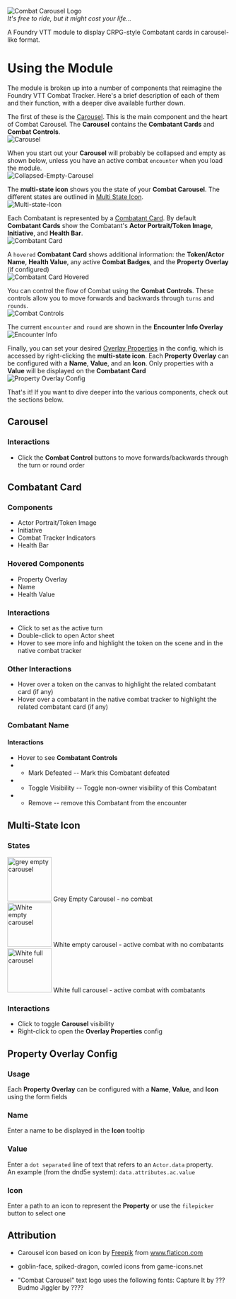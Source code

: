 ![Combat Carousel Logo](img/combat-carousel-fulllogo.png)    
*It's free to ride, but it might cost your life...*

A Foundry VTT module to display CRPG-style Combatant cards in carousel-like format.

# Using the Module
The module is broken up into a number of components that reimagine the Foundry VTT Combat Tracker. Here's a brief description of each of them and their function, with a deeper dive available further down.

The first of these is the [Carousel](#Carousel). This is the main component and the heart of Combat Carousel. The **Carousel** contains the **Combatant Cards** and **Combat Controls**.    
![Carousel](img/readme/carousel.png)    

When you start out your **Carousel** will probably be collapsed and empty as shown below, unless you have an active combat `encounter` when you load the module.    
![Collapsed-Empty-Carousel](img/readme/collapsed-empty-carousel.png)

The **multi-state icon** shows you the state of your **Combat Carousel**. The different states are outlined in [Multi State Icon](#Multi-State-Icon).    
![Multi-state-Icon](img/readme/multi-state-icon.png)

Each Combatant is represented by a [Combatant Card](#Combatant-Card). By default **Combatant Cards** show the Combatant's **Actor Portrait/Token Image**, **Initiative**, and **Health Bar**.    
![Combatant Card](img/readme/combatant-card.png)    

A `hovered` **Combatant Card** shows additional information: the **Token/Actor Name**, **Health Value**, any active **Combat Badges**, and the **Property Overlay** (if configured)    
![Combatant Card Hovered](img/readme/combatant-card-hovered.png)    

You can control the flow of Combat using the **Combat Controls**. These controls allow you to move forwards and backwards through `turns` and `rounds`.    
![Combat Controls](img/readme/combat-controls.png)    

The current `encounter` and `round` are shown in the **Encounter Info Overlay**    
![Encounter Info](img/readme/encounter-info.png)    

Finally, you can set your desired [Overlay Properties](#Overlay-Properties) in the config, which is accessed by right-clicking the **multi-state icon**. Each **Property Overlay** can be configured with a **Name**, **Value**, and an **Icon**. Only properties with a **Value** will be displayed on the **Combatant Card**    
![Property Overlay Config](img/readme/property-overlay-config.png)    

That's it! If you want to dive deeper into the various components, check out the sections below.

## Carousel
### Interactions
- Click the **Combat Control** buttons to move forwards/backwards through the turn or round order

## Combatant Card
### Components
- Actor Portrait/Token Image
- Initiative
- Combat Tracker Indicators
- Health Bar

### Hovered Components
- Property Overlay
- Name
- Health Value

### Interactions
- Click to set as the active turn
- Double-click to open Actor sheet
- Hover to see more info and highlight the token on the scene and in the native combat tracker

### Other Interactions
- Hover over a token on the canvas to highlight the related combatant card (if any)
- Hover over a combatant in the native combat tracker to highlight the related combatant card (if any)

### Combatant Name
#### Interactions
- Hover to see **Combatant Controls**
- - Mark Defeated -- Mark this Combatant defeated
- - Toggle Visibility -- Toggle non-owner visibility of this Combatant
- - Remove -- remove this Combatant from the encounter

## Multi-State Icon
### States
<img src="icons/empty-carousel-solid.svg" width="100px" title="grey empty carousel"> Grey Empty Carousel - no combat    
<img src="icons/empty-carousel-solid2.svg" width="100px" title="White empty carousel"> White empty carousel - active combat with no combatants    
<img src="icons/combat-carousel-solid2.svg" width="100px" title="White full carousel"> White full carousel - active combat with combatants    

### Interactions
- Click to toggle **Carousel** visibility
- Right-click to open the **Overlay Properties** config

## Property Overlay Config
### Usage
Each **Property Overlay** can be configured with a **Name**, **Value**, and **Icon** using the form fields

### Name
Enter a name to be displayed in the **Icon** tooltip

### Value
Enter a `dot separated` line of text that refers to an `Actor.data` property.    
An example (from the dnd5e system): `data.attributes.ac.value`

### Icon
Enter a path to an icon to represent the **Property** or use the `filepicker` button to select one

## Attribution
- Carousel icon based on icon by <a href="https://www.flaticon.com/authors/freepik" title="Freepik">Freepik</a> from <a href="https://www.flaticon.com/" title="Flaticon"> www.flaticon.com</a>

- goblin-face, spiked-dragon, cowled icons from game-icons.net

- "Combat Carousel" text logo uses the following fonts: Capture It by ??? Budmo Jiggler by ????